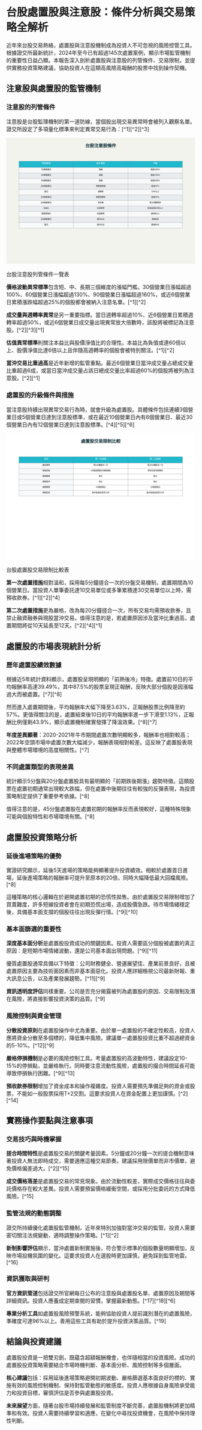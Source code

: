 # 台股處置股與注意股：條件分析與交易策略全解析

近年來台股交易熱絡，處置股與注意股機制成為投資人不可忽視的風險控管工具。根據證交所最新統計，2024年至今已有超過145次處置案例，顯示市場監管機制的重要性日益凸顯。本報告深入剖析處置股與注意股的列管條件、交易限制，並提供實務投資策略建議，協助投資人在這類高風險高報酬的股票中找到操作契機。

## 注意股與處置股的監管機制

### 注意股的列管條件

注意股是台股監理機制的第一道防線，當個股出現交易異常時會被列入觀察名單。證交所設定了多項量化標準來判定異常交易行為：[^1][^2][^3]

![台股注意股列管條件一覽表](images/notice-stock-conditions.png)

台股注意股列管條件一覽表

**價格波動異常標準**包含短、中、長期三個維度的漲幅門檻。30個營業日漲幅超過100%、60個營業日漲幅超過130%、90個營業日漲幅超過160%，或近6個營業日累積漲跌幅超過25%的個股都會被納入注意名單。[^1][^2]

**成交量與週轉率異常**是另一重要指標。當日週轉率超過10%、近6個營業日累積週轉率超過50%，或近6個營業日成交量出現異常放大倍數時，該股將被標記為注意股。[^2][^3][^1]

**估值異常標準**則關注本益比與股價淨值比的合理性。本益比為負值或達60倍以上、股價淨值比達6倍以上且伴隨高週轉率的個股會被特別關注。[^1][^2]

**當沖交易比重過高**是近年新增的監管重點。最近6個營業日當沖成交量占總成交量比重超過6成，或當日當沖成交量占該日總成交量比率超過60%的個股將被列為注意股。[^2][^1]

### 處置股的升級條件與措施

當注意股持續出現異常交易行為時，就會升級為處置股。具體條件包括連續3個營業日或5個營業日達到注意股標準，或在最近10個營業日內有6個營業日、最近30個營業日內有12個營業日達到注意股標準。[^4][^5][^6]

![台股處置股交易限制比較表](images/disposal-stock-restrictions.png)

台股處置股交易限制比較表

**第一次處置措施**相對溫和，採用每5分鐘搓合一次的分盤交易機制，處置期間為10個營業日。當投資人單筆委託達10交易單位或多筆累積達30交易單位以上時，需預收款券。[^1][^2][^4]

**第二次處置措施**更為嚴格，改為每20分鐘搓合一次，所有交易均需預收款券，且禁止融資融券與現股當沖交易。值得注意的是，若處置原因涉及當沖比重過高，處置期間將從10天延長至12天。[^2][^4][^1]

## 處置股的市場表現統計分析

### 歷年處置股績效數據

根據近5年統計資料顯示，處置股呈現明顯的「前熱後冷」特徵。處置前10日的平均報酬率高達39.49%，其中87.5%的股票呈現正報酬，反映大部分個股是因漲幅過大而被處置。[^7][^8]

然而進入處置期間後，平均報酬率大幅下降至3.63%，正報酬股票比例降至約57%。更值得關注的是，處置結束後10日的平均報酬率進一步下滑至1.13%，正報酬比例僅剩43.9%，顯示處置機制確實發揮了降溫效果。[^8][^7]

**年度差異顯著**：2020-2021年牛市期間處置次數明顯較多，報酬率也相對較高；2022年空頭市場中處置次數大幅減少，報酬表現相對較差。這反映了處置股表現與整體市場環境的高度相關性。[^7]

### 不同處置類型的表現差異

統計顯示5分盤與20分盤處置股具有最明顯的「前期跌後期漲」趨勢特徵。這類股票在處置初期通常出現較大跌幅，但在處置中後期往往有較強的反彈表現，為投資策略制定提供了重要參考依據。[^8]

值得注意的是，45分盤處置股在處置初期的報酬率反而表現較好，這種特殊現象可能與個股特性和市場環境有關。[^8]

## 處置股投資策略分析

### 延後進場策略的優勢

實證研究顯示，延後5天進場的策略能夠顯著提升投資績效。相較於處置首日進場，延後進場策略的報酬率可提升至原本的20倍，同時大幅降低最大回檔風險。[^8]

這種策略的核心邏輯在於避開處置初期的恐慌性拋售。由於處置股交易限制增加了買賣難度，許多短線投資者會在初期恐慌出場，造成股價急跌。待市場情緒穩定後，具備基本面支撐的個股往往出現反彈行情。[^9][^10]

### 基本面篩選的重要性

**深度基本面分析**是處置股投資成功的關鍵因素。投資人需要區分個股被處置的真正原因：是短期市場情緒波動，還是公司基本面出現問題。[^9][^11]

優質處置股通常具備以下特徵：公司財務健全、營運展望佳、產業前景良好，且被處置原因主要為技術面因素而非基本面惡化。投資人應詳細檢視公司最新財報、重大訊息公告，以及產業發展趨勢。[^11][^9]

**資訊透明度評估**同樣重要。公司是否充分揭露被列為處置股的原因、交易限制及潛在風險，將直接影響投資決策的品質。[^9]

### 風險控制與資金管理

**分散投資原則**在處置股操作中尤為重要。由於單一處置股的不確定性較高，投資人應將資金分散至多個標的，降低集中風險。建議單一處置股投資比重不超過總資金的5-10%。[^12][^9]

**嚴格停損機制**是必要的風險控制工具。考量處置股的高波動特性，建議設定10-15%的停損點，並嚴格執行。同時要注意流動性風險，處置股的撮合時間延長可能導致停損執行困難。[^9][^13]

**預收款券限制**增加了資金成本和操作複雜度。投資人需要預先準備足夠的資金或股票，不能如一般股票採用T+2交割。這要求投資人在資金配置上更加謹慎。[^2][^14]

## 實務操作要點與注意事項

### 交易技巧與時機掌握

**搓合時間特性**是處置股交易的關鍵考量因素。5分鐘或20分鐘一次的搓合機制意味著投資人無法即時成交，需要適應這種交易節奏。建議採用限價單而非市價單，避免價格偏差過大。[^2][^15]

**成交價格落差**是處置股交易的常見現象。由於流動性較差，實際成交價格往往與委託價格存在較大差異。投資人需要預留價格緩衝空間，或採用分批委託的方式降低風險。[^15]

### 監管法規的動態調整

證交所持續優化處置股監管機制，近年來特別加強對當沖交易的監管。投資人需要密切關注法規變動，適時調整操作策略。[^1][^2]

**新制影響評估**顯示，當沖處置新制實施後，符合警示標準的個股數量明顯增加，反映市場投機氛圍的變化。這要求投資人在選股時更加謹慎，避免踩到監管地雷。[^16]

### 資訊獲取與研判

**官方資訊管道**包括證交所官網每日公布的注意股與處置股名單、處置原因及期間等詳細資訊。投資人應養成定期查閱的習慣，掌握最新動態。[^17][^18][^6]

**專業分析工具**如處置股風險預警系統，能夠協助投資人提前識別潛在的處置風險，準確度可達96%以上。善用這些工具有助於提升投資決策品質。[^19]

## 結論與投資建議

處置股投資是一把雙刃劍，既蘊含超額報酬機會，也伴隨相當的投資風險。成功的處置股投資策略需要結合市場時機判斷、基本面分析、風險控制等多個層面。

**核心建議**包括：採用延後進場策略避開初期波動、嚴格篩選基本面良好的標的、實施有效的風險控制機制、保持對監管動態的敏感度。投資人應根據自身風險承受能力和投資目標，審慎評估是否參與處置股投資。

**未來展望**方面，隨著台股市場持續發展和監管制度不斷完善，處置股機制將更加精準和有效。投資人需要持續學習和適應，在變化中尋找投資機會，在風險中保持理性判斷。
